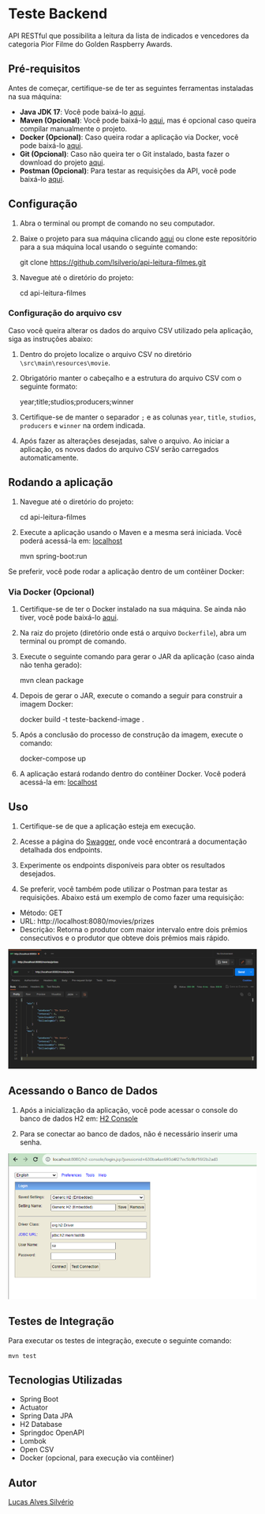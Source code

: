 # Teste Backend

API RESTful que possibilita a leitura da lista de indicados e vencedores
da categoria Pior Filme do Golden Raspberry Awards.

## Pré-requisitos

Antes de começar, certifique-se de ter as seguintes ferramentas instaladas na sua máquina:

- **Java JDK 17**: Você pode baixá-lo [aqui](https://www.oracle.com/br/java/technologies/downloads/#java17).
- **Maven (Opcional)**: Você pode baixá-lo [aqui](https://dlcdn.apache.org/maven/maven-3/3.9.4/binaries/apache-maven-3.9.4-bin.zip), mas é opcional caso queira compilar manualmente o projeto.
- **Docker (Opcional)**: Caso queira rodar a aplicação via Docker, você pode baixá-lo [aqui](https://www.docker.com/get-started).
- **Git (Opcional)**: Caso não queira ter o Git instalado, basta fazer o download do projeto [aqui](https://github.com/lsilverio/api-leitura-filmes/archive/refs/heads/master.zip).
- **Postman (Opcional)**: Para testar as requisições da API, você pode baixá-lo [aqui](https://www.postman.com/downloads/).

## Configuração

1. Abra o terminal ou prompt de comando no seu computador.

2. Baixe o projeto para sua máquina clicando [aqui](https://github.com/lsilverio/api-leitura-filmes/archive/refs/heads/master.zip) ou clone este repositório para a sua máquina local usando o seguinte comando:


    git clone https://github.com/lsilverio/api-leitura-filmes.git

3. Navegue até o diretório do projeto:


    cd api-leitura-filmes

### Configuração do arquivo csv

Caso você queira alterar os dados do arquivo CSV utilizado pela aplicação, siga as instruções abaixo:

1. Dentro do projeto localize o arquivo CSV no diretório `\src\main\resources\movie`.

2. Obrigatório manter o cabeçalho e a estrutura do arquivo CSV com o seguinte formato:


    year;title;studios;producers;winner

3. Certifique-se de manter o separador `;` e as colunas `year`, `title`, `studios`, `producers` e `winner` na ordem indicada.

4. Após fazer as alterações desejadas, salve o arquivo. Ao iniciar a aplicação, os novos dados do arquivo CSV serão carregados automaticamente.


## Rodando a aplicação

1. Navegue até o diretório do projeto:


    cd api-leitura-filmes

2. Execute a aplicação usando o Maven e a mesma será iniciada. Você poderá acessá-la em: [localhost](http://localhost:8080/actuator/health)


    mvn spring-boot:run

Se preferir, você pode rodar a aplicação dentro de um contêiner Docker:

### Via Docker (Opcional)

1. Certifique-se de ter o Docker instalado na sua máquina. Se ainda não tiver, você pode baixá-lo [aqui](https://www.docker.com/get-started).

2. Na raiz do projeto (diretório onde está o arquivo `Dockerfile`), abra um terminal ou prompt de comando.

3. Execute o seguinte comando para gerar o JAR da aplicação (caso ainda não tenha gerado):


    mvn clean package



4. Depois de gerar o JAR, execute o comando a seguir para construir a imagem Docker:

    
    docker build -t teste-backend-image .

5. Após a conclusão do processo de construção da imagem, execute o comando:


    docker-compose up

6. A aplicação estará rodando dentro do contêiner Docker. Você poderá acessá-la em: [localhost](http://localhost:8080/actuator/health)

## Uso

1. Certifique-se de que a aplicação esteja em execução.

2. Acesse a página do [Swagger](http://localhost:8080/swagger-ui.html), onde você encontrará a documentação detalhada dos endpoints.

3. Experimente os endpoints disponíveis para obter os resultados desejados.

4. Se preferir, você também pode utilizar o Postman para testar as requisições. Abaixo está um exemplo de como fazer uma requisição:

- Método: GET
- URL: http://localhost:8080/movies/prizes
- Descrição: Retorna o produtor com maior intervalo entre dois prêmios consecutivos e o produtor que obteve dois prêmios mais rápido.

![Exemplo de Requisição no Postman](https://github.com/lsilverio/api-leitura-filmes/blob/master/src/main/resources/static/img/teste_postman.png)

## Acessando o Banco de Dados

1. Após a inicialização da aplicação, você pode acessar o console do banco de dados H2 em: [H2 Console](http://localhost:8080/h2-console)

2. Para se conectar ao banco de dados, não é necessário inserir uma senha.

![Exemplo conexão h2-console](https://github.com/lsilverio/api-leitura-filmes/blob/master/src/main/resources/static/img/connect_h2_console.png)

## Testes de Integração

Para executar os testes de integração, execute o seguinte comando:


    mvn test



## Tecnologias Utilizadas

- Spring Boot
- Actuator
- Spring Data JPA
- H2 Database
- Springdoc OpenAPI
- Lombok
- Open CSV
- Docker (opcional, para execução via contêiner)


## Autor

[Lucas Alves Silvério](https://www.linkedin.com/in/lucas-silverio/)

